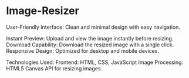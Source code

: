 # Image-Resizer
User-Friendly Interface: Clean and minimal design with easy navigation.

Instant Preview: Upload and view the image instantly before resizing.
Download Capability: Download the resized image with a single click.
Responsive Design: Optimized for desktop and mobile devices.

Technologies Used:
Frontend: HTML, CSS, JavaScript
Image Processing: HTML5 Canvas API for resizing images.
